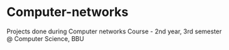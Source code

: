 # Computer-networks
Projects done during Computer networks Course - 2nd year, 3rd semester @ Computer Science, BBU
